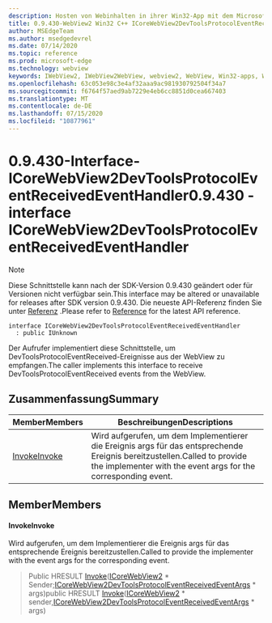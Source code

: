 ```yaml
---
description: Hosten von Webinhalten in ihrer Win32-App mit dem Microsoft Edge WebView2-Steuerelement
title: 0.9.430-WebView2 Win32 C++ ICoreWebView2DevToolsProtocolEventReceivedEventHandler
author: MSEdgeTeam
ms.author: msedgedevrel
ms.date: 07/14/2020
ms.topic: reference
ms.prod: microsoft-edge
ms.technology: webview
keywords: IWebView2, IWebView2WebView, webview2, WebView, Win32-apps, Win32, Edge, ICoreWebView2, ICoreWebView2Host, Browser-Steuerelement, Edge-HTML
ms.openlocfilehash: 63c053e98c3e4af32aaa9ac981930792504f34a7
ms.sourcegitcommit: f6764f57aed9ab7229e4eb6cc8851d0cea667403
ms.translationtype: MT
ms.contentlocale: de-DE
ms.lasthandoff: 07/15/2020
ms.locfileid: "10877961"
---
```

# <span data-ttu-id="a1fd9-104">0.9.430-Interface-ICoreWebView2DevToolsProtocolEventReceivedEventHandler</span><span class="sxs-lookup"><span data-stu-id="a1fd9-104">0.9.430 - interface ICoreWebView2DevToolsProtocolEventReceivedEventHandler</span></span> 

> [!NOTE]
> <span data-ttu-id="a1fd9-105">Diese Schnittstelle kann nach der SDK-Version 0.9.430 geändert oder für Versionen nicht verfügbar sein.</span><span class="sxs-lookup"><span data-stu-id="a1fd9-105">This interface may be altered or unavailable for releases after SDK version 0.9.430.</span></span> <span data-ttu-id="a1fd9-106">Die neueste API-Referenz finden Sie unter [Referenz](../../../webview2-api-reference.md) .</span><span class="sxs-lookup"><span data-stu-id="a1fd9-106">Please refer to [Reference](../../../webview2-api-reference.md) for the latest API reference.</span></span>

```
interface ICoreWebView2DevToolsProtocolEventReceivedEventHandler
  : public IUnknown
```

<span data-ttu-id="a1fd9-107">Der Aufrufer implementiert diese Schnittstelle, um DevToolsProtocolEventReceived-Ereignisse aus der WebView zu empfangen.</span><span class="sxs-lookup"><span data-stu-id="a1fd9-107">The caller implements this interface to receive DevToolsProtocolEventReceived events from the WebView.</span></span>

## <span data-ttu-id="a1fd9-108">Zusammenfassung</span><span class="sxs-lookup"><span data-stu-id="a1fd9-108">Summary</span></span>

 <span data-ttu-id="a1fd9-109">Member</span><span class="sxs-lookup"><span data-stu-id="a1fd9-109">Members</span></span>                        | <span data-ttu-id="a1fd9-110">Beschreibungen</span><span class="sxs-lookup"><span data-stu-id="a1fd9-110">Descriptions</span></span>
--------------------------------|---------------------------------------------
[<span data-ttu-id="a1fd9-111">Invoke</span><span class="sxs-lookup"><span data-stu-id="a1fd9-111">Invoke</span></span>](#invoke) | <span data-ttu-id="a1fd9-112">Wird aufgerufen, um dem Implementierer die Ereignis args für das entsprechende Ereignis bereitzustellen.</span><span class="sxs-lookup"><span data-stu-id="a1fd9-112">Called to provide the implementer with the event args for the corresponding event.</span></span>

## <span data-ttu-id="a1fd9-113">Member</span><span class="sxs-lookup"><span data-stu-id="a1fd9-113">Members</span></span>

#### <span data-ttu-id="a1fd9-114">Invoke</span><span class="sxs-lookup"><span data-stu-id="a1fd9-114">Invoke</span></span> 

<span data-ttu-id="a1fd9-115">Wird aufgerufen, um dem Implementierer die Ereignis args für das entsprechende Ereignis bereitzustellen.</span><span class="sxs-lookup"><span data-stu-id="a1fd9-115">Called to provide the implementer with the event args for the corresponding event.</span></span>

> <span data-ttu-id="a1fd9-116">Public HRESULT [Invoke](#invoke)([ICoreWebView2](ICoreWebView2.md) \* Sender;[ICoreWebView2DevToolsProtocolEventReceivedEventArgs](ICoreWebView2DevToolsProtocolEventReceivedEventArgs.md) \* args)</span><span class="sxs-lookup"><span data-stu-id="a1fd9-116">public HRESULT [Invoke](#invoke)([ICoreWebView2](ICoreWebView2.md) \* sender,[ICoreWebView2DevToolsProtocolEventReceivedEventArgs](ICoreWebView2DevToolsProtocolEventReceivedEventArgs.md) \* args)</span></span>

